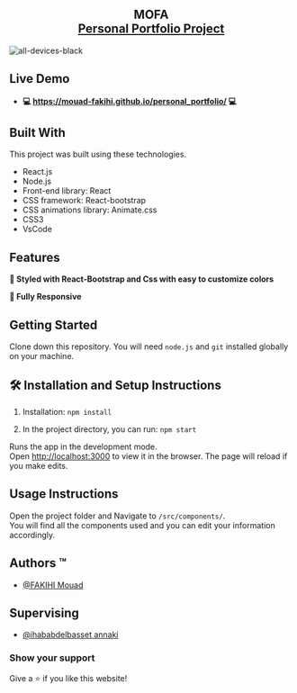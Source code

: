<h2 align="center">
  MOFA<br/>
  <a href="https://mouad-fakihi.github.io/personal_portfolio/" target="_blank">Personal Portfolio Project</a>
</h2>

![all-devices-black](https://user-images.githubusercontent.com/101474129/211194013-2734944c-9ae3-4b4e-bfa2-149e8f7a48c8.png)

## Live Demo

- **💻 https://mouad-fakihi.github.io/personal_portfolio/ 💻**

## Built With

This project was built using these technologies.

- React.js
- Node.js
- Front-end library: React
- CSS framework: React-bootstrap
- CSS animations library: Animate.css
- CSS3
- VsCode

## Features

**🎨 Styled with React-Bootstrap and Css with easy to customize colors**

**📱 Fully Responsive**

## Getting Started

Clone down this repository. You will need `node.js` and `git` installed globally on your machine.

## 🛠 Installation and Setup Instructions

1. Installation: `npm install`

2. In the project directory, you can run: `npm start`

Runs the app in the development mode.\
Open [http://localhost:3000](http://localhost:3000) to view it in the browser.
The page will reload if you make edits.

## Usage Instructions

Open the project folder and Navigate to `/src/components/`. <br/>
You will find all the components used and you can edit your information accordingly.

## Authors ™️

- [@FAKIHI Mouad](https://github.com/MOFA01)

## Supervising

- [@ihababdelbasset annaki](https://github.com/thefledgedhurricane)

### Show your support

Give a ⭐ if you like this website!
